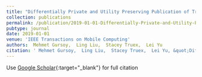 ```yaml
---
title: "Differentially Private and Utility Preserving Publication of Trajectory Data"
collection: publications
permalink: /publication/2019-01-01-Differentially-Private-and-Utility-Preserving-Publication-of-Trajectory-Data
pubtype: journal
date: 2019-01-01
venue: 'IEEE Transactions on Mobile Computing'
authors:  Mehmet Gursoy,  Ling Liu,  Stacey Truex,  Lei Yu
citation: ' Mehmet Gursoy,  Ling Liu,  Stacey Truex,  Lei Yu, &quot;Differentially Private and Utility Preserving Publication of Trajectory Data.&quot; IEEE Transactions on Mobile Computing, 2019.'
---
```

Use [Google Scholar](https://scholar.google.com/scholar?q=Differentially+Private+and+Utility+Preserving+Publication+of+Trajectory+Data){:target="_blank"} for full citation